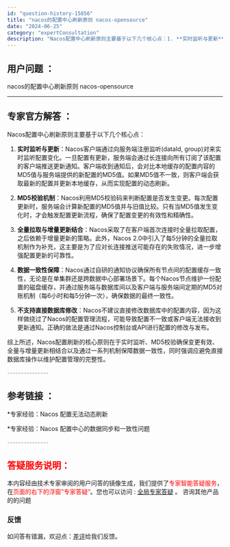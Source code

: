 ```yaml
---
id: "question-history-15856"
title: "nacos的配置中心刷新原则 nacos-opensource"
date: "2024-06-25"
category: "expertConsultation"
description: "Nacos配置中心刷新原则主要基于以下几个核心点：1. **实时监听与更新**：Nacos客户端通过向服务端注册监听(dataId, group)对来实时监听配置变化。一旦配置有更新，服务端会通过长连接向所有订阅了该配置的客户端推送更新通知。客户端收到通知后，会对比本地缓存的配置内容的MD5值与服务"
---
```


## 用户问题 ： 
 nacos的配置中心刷新原则 nacos-opensource 

---------------
## 专家官方解答 ：

Nacos配置中心刷新原则主要基于以下几个核心点：

1. **实时监听与更新**：Nacos客户端通过向服务端注册监听(dataId, group)对来实时监听配置变化。一旦配置有更新，服务端会通过长连接向所有订阅了该配置的客户端推送更新通知。客户端收到通知后，会对比本地缓存的配置内容的MD5值与服务端提供的新配置的MD5值。如果MD5值不一致，则客户端会获取最新的配置并更新本地缓存，从而实现配置的动态刷新。

2. **MD5校验机制**：Nacos利用MD5校验码来判断配置是否发生变更。每次配置更新时，服务端会计算新配置的MD5值并与旧值比较。只有当MD5值发生变化时，才会触发配置更新流程，确保了配置变更的有效性和精确性。

3. **全量拉取与增量更新结合**：Nacos采取了在客户端首次连接时全量拉取配置，之后依赖于增量更新的策略。此外，Nacos 2.0中引入了每5分钟的全量拉取机制作为补充，这主要是为了应对长连接推送可能存在的失败情况，进一步增强配置更新的可靠性。

4. **数据一致性保障**：Nacos通过自研的通知协议确保所有节点间的配置缓存一致性，无论是在单集群还是跨数据中心部署场景下。每个Nacos节点维护一份配置的磁盘缓存，并通过服务端与数据库间以及客户端与服务端间定期的MD5对账机制（每6小时和每5分钟一次），确保数据的最终一致性。

5. **不支持直接数据库修改**：Nacos不建议直接修改数据库中的配置内容，因为这样做绕过了Nacos的配置管理流程，可能导致配置不一致或客户端无法接收到更新通知。正确的做法是通过Nacos控制台或API进行配置的修改与发布。

综上所述，Nacos配置刷新的核心原则在于实时监听、MD5校验确保变更有效、全量与增量更新相结合以及通过一系列机制保障数据一致性，同时强调应避免直接数据库操作以维护配置管理的完整性。


<font color="#949494">---------------</font> 


## 参考链接 ：

*专家经验：Nacos 配置无法动态刷新 
 
 *专家经验：Nacos 配置中心的数据同步和一致性问题 


 <font color="#949494">---------------</font> 
 


## <font color="#FF0000">答疑服务说明：</font> 

本内容经由技术专家审阅的用户问答的镜像生成，我们提供了<font color="#FF0000">专家智能答疑服务</font>，在<font color="#FF0000">页面的右下的浮窗”专家答疑“</font>。您也可以访问 : [全局专家答疑](https://answer.opensource.alibaba.com/docs/intro) 。 咨询其他产品的的问题

### 反馈
如问答有错漏，欢迎点：[差评](https://ai.nacos.io/user/feedbackByEnhancerGradePOJOID?enhancerGradePOJOId=15872)给我们反馈。
